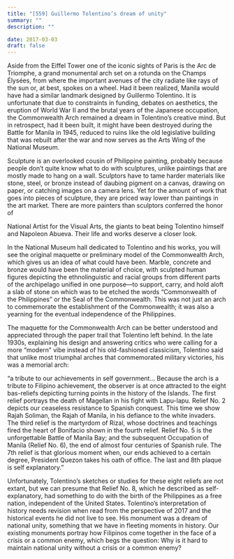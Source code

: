 ```yaml
---
title: "[559] Guillermo Tolentino’s dream of unity"
summary: ""
description: ""

date: 2017-03-03
draft: false
---
```


Aside from the Eiffel Tower one of the iconic sights of Paris is the Arc de Triomphe, a grand monumental arch set on a rotunda on the Champs Élysées, from where the important avenues of the city radiate like rays of the sun or, at best, spokes on a wheel. Had it been realized, Manila would have had a similar landmark designed by Guillermo Tolentino. It is unfortunate that due to constraints in funding, debates on aesthetics, the eruption of World War II and the brutal years of the Japanese occupation, the Commonwealth Arch remained a dream in Tolentino’s creative mind. But in retrospect, had it been built, it might have been destroyed during the Battle for Manila in 1945, reduced to ruins like the old legislative building that was rebuilt after the war and now serves as the Arts Wing of the National Museum.

Sculpture is an overlooked cousin of Philippine painting, probably because people don’t quite know what to do with sculptures, unlike paintings that are mostly made to hang on a wall. Sculptors have to tame harder materials like stone, steel, or bronze instead of daubing pigment on a canvas, drawing on paper, or catching images on a camera lens. Yet for the amount of work that goes into pieces of sculpture, they are priced way lower than paintings in the art market. There are more painters than sculptors conferred the honor of

National Artist for the Visual Arts, the giants to beat being Tolentino himself and Napoleon Abueva. Their life and works  deserve a closer look.

In the National Museum hall dedicated to Tolentino and his works, you will see the original maquette or preliminary model of the Commonwealth Arch, which gives us an idea of what could have been. Marble, concrete and bronze would have been the material of choice, with sculpted human figures depicting the ethnolinguistic and racial groups from different parts of the archipelago unified in one purpose—to support, carry, and hold aloft a slab of stone on which was to be etched the words “Commonwealth of the Philippines” or the Seal of the Commonwealth. This was not just an arch to commemorate the establishment of the Commonwealth; it was also a yearning for the eventual independence of the Philippines.

The maquette for the Commonwealth Arch can be better understood and appreciated through the paper trail that Tolentino left behind. In the late 1930s, explaining his design and answering critics who were calling for a more “modern” vibe instead of his old-fashioned classicism, Tolentino said that unlike most triumphal arches that commemorated military victories, his was a memorial arch:

“a tribute to our achievements in self government… Because the arch is a tribute to Filipino achievement, the observer is at once attracted to the eight bas-reliefs depicting turning points in the history of the Islands. The first relief portrays the death of Magellan in his fight with Lapu-lapu. Relief No. 2 depicts our ceaseless resistance to Spanish conquest. This time we show Rajah Soliman, the Rajah of Manila, in his defiance to the white invaders. The third relief is the martyrdom of Rizal, whose doctrines and teachings fired the heart of Bonifacio shown in the fourth relief. Relief No. 5 is the unforgettable Battle of Manila Bay; and the subsequent Occupation of Manila (Relief No. 6), the end of almost four centuries of Spanish rule. The 7th relief is that glorious moment when, our ends achieved to a certain degree, President Quezon takes his oath of office. The last and 8th plaque is self explanatory.”

Unfortunately, Tolentino’s sketches or studies for these eight reliefs are not extant, but we can presume that Relief No. 8, which he described as self-explanatory, had something to do with the birth of the Philippines as a free nation, independent of the United States. Tolentino’s interpretation of history needs revision when read from the perspective of 2017 and the historical events he did not live to see. His monument was a dream of national unity, something that we have in fleeting moments in history. Our existing monuments portray how Filipinos come together in the face of a crisis or a common enemy, which begs the question: Why is it hard to maintain national unity without a crisis or a common enemy?
